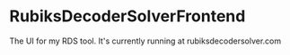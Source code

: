 # RubiksDecoderSolverFrontend
The UI for my RDS tool. It's currently running at rubiksdecodersolver.com
